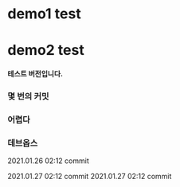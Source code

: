 # demo1 test
# demo2 test

#### 테스트 버전입니다.
### 몇 번의 커밋

### 어렵다

### 데브옵스

2021.01.26 02:12 commit

2021.01.27 02:12 commit
2021.01.27 02:12 commit
